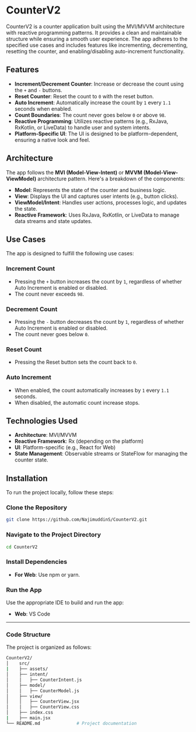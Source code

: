 # CounterV2

CounterV2 is a counter application built using the MVI/MVVM architecture with reactive programming patterns. It provides a clean and maintainable structure while ensuring a smooth user experience. The app adheres to the specified use cases and includes features like incrementing, decrementing, resetting the counter, and enabling/disabling auto-increment functionality.

## Features

- **Increment/Decrement Counter**: Increase or decrease the count using the `+` and `-` buttons.
- **Reset Counter**: Reset the count to `0` with the reset button.
- **Auto Increment**: Automatically increase the count by `1` every `1.1` seconds when enabled.
- **Count Boundaries**: The count never goes below `0` or above `98`.
- **Reactive Programming**: Utilizes reactive patterns (e.g., RxJava, RxKotlin, or LiveData) to handle user and system intents.
- **Platform-Specific UI**: The UI is designed to be platform-dependent, ensuring a native look and feel.

## Architecture

The app follows the **MVI (Model-View-Intent)** or **MVVM (Model-View-ViewModel)** architecture pattern. Here's a breakdown of the components:

- **Model**: Represents the state of the counter and business logic.
- **View**: Displays the UI and captures user intents (e.g., button clicks).
- **ViewModel/Intent**: Handles user actions, processes logic, and updates the state.
- **Reactive Framework**: Uses RxJava, RxKotlin, or LiveData to manage data streams and state updates.

## Use Cases

The app is designed to fulfill the following use cases:

### Increment Count

- Pressing the `+` button increases the count by `1`, regardless of whether Auto Increment is enabled or disabled.
- The count never exceeds `98`.

### Decrement Count

- Pressing the `-` button decreases the count by `1`, regardless of whether Auto Increment is enabled or disabled.
- The count never goes below `0`.

### Reset Count

- Pressing the Reset button sets the count back to `0`.

### Auto Increment

- When enabled, the count automatically increases by `1` every `1.1` seconds.
- When disabled, the automatic count increase stops.

## Technologies Used

- **Architecture**: MVI/MVVM
- **Reactive Framework**: Rx (depending on the platform)
- **UI**: Platform-specific (e.g., React for Web)
- **State Management**: Observable streams or StateFlow for managing the counter state.

## Installation

To run the project locally, follow these steps:

### Clone the Repository

```bash
git clone https://github.com/NajimuddinS/CounterV2.git
```

### Navigate to the Project Directory

```bash
cd CounterV2
```

### Install Dependencies
- **For Web**: Use npm or yarn.

### Run the App

Use the appropriate IDE to build and run the app:
- **Web**: VS Code

---
### Code Structure
The project is organized as follows:

```bash
CounterV2/
│    src/
|    ├── assets/
│    ├── intent/
│    │   ├── CounterIntent.js
│    ├── model/
│    │   ├── CounterModel.js
│    ├── view/
│    │   ├── CounterView.jsx
│    │   ├── CounterView.css
│    ├── index.css
|    ├── main.jsx
└── README.md              # Project documentation

```
